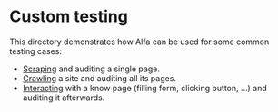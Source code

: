 # Custom testing

This directory demonstrates how Alfa can be used for some common testing cases:

- [Scraping](scraping) and auditing a single page.
- [Crawling](crawling) a site and auditing all its pages.
- [Interacting](interacting) with a know page (filling form, clicking button, …) and auditing it afterwards.